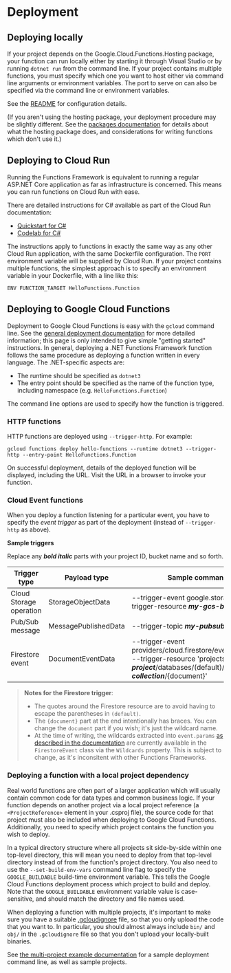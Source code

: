 # Deployment

## Deploying locally

If your project depends on the Google.Cloud.Functions.Hosting
package, your function can run locally either by starting it through
Visual Studio or by running `dotnet run` from the command line. If
your project contains multiple functions, you must specify which one
you want to host either via command line arguments or environment
variables. The port to serve on can also be specified via the
command line or environment variables.

See the [README](../README.md) for configuration details.

(If you aren't using the hosting package, your deployment procedure
may be slightly different. See the [packages
documentation](packages.md) for details about what the hosting
package does, and considerations for writing functions which don't
use it.)

## Deploying to Cloud Run

Running the Functions Framework is equivalent to running a regular
ASP.NET Core application as far as infrastructure is concerned. This
means you can run functions on Cloud Run with ease.

There are detailed instructions for C# available as part of the
Cloud Run documentation:

- [Quickstart for C#](https://cloud.google.com/run/docs/quickstarts/build-and-deploy#c)
- [Codelab for C#](https://codelabs.developers.google.com/codelabs/cloud-run-hello-csharp/index.html)

The instructions apply to functions in exactly the same way as any
other Cloud Run application, with the same Dockerfile configuration.
The `PORT` environment variable will be supplied by Cloud Run. If
your project contains multiple functions, the simplest approach is
to specify an environment variable in your Dockerfile, with a line
like this:

```text
ENV FUNCTION_TARGET HelloFunctions.Function
```

## Deploying to Google Cloud Functions

Deployment to Google Cloud Functions is easy with the `gcloud`
command line. See the [general deployment
documentation](https://cloud.google.com/functions/docs/deploying/filesystem)
for more detailed information; this page is only intended to give simple
"getting started" instructions. In general, deploying a .NET
Functions Framework function follows the same procedure as deploying
a function written in every language. The .NET-specific aspects are:

- The runtime should be specified as `dotnet3`
- The entry point should be specified as the name of the function
  type, including namespace (e.g. `HelloFunctions.Function`)

The command line options are used to specify how the function is
triggered.

### HTTP functions

HTTP functions are deployed using `--trigger-http`. For example:

```text
gcloud functions deploy hello-functions --runtime dotnet3 --trigger-http --entry-point HelloFunctions.Function
```

On successful deployment, details of the deployed function will be
displayed, including the URL. Visit the URL in a browser to invoke
your function.

### Cloud Event functions

When you deploy a function listening for a particular event, you
have to specify the *event trigger* as part of the deployment
(instead of `--trigger-http` as above).

**Sample triggers**

Replace any ***bold italic*** parts with your project ID, bucket name and so forth.

Trigger type             | Payload type          | Sample command line options
------------------------ | --------------------- | --------------------------
Cloud Storage operation  | StorageObjectData     | --trigger-event google.storage.object.finalize --trigger-resource ***my-gcs-bucket***
Pub/Sub message          | MessagePublishedData  | --trigger-topic ***my-pubsub-topic-id***
Firestore event          | DocumentEventData     | --trigger-event providers/cloud.firestore/eventTypes/document.write --trigger-resource 'projects/***my-project***/databases/(default)/documents/***my-collection***/{document}'

> **Notes for the Firestore trigger**:  
> - The quotes around the Firestore resource are to avoid having to escape the parentheses in `(default)`.
> - The `{document}` part at the end intentionally has braces. You can change the `document` part if you wish;
>   it's just the wildcard name.
> - At the time of writing, the wildcards extracted into `event.params` [as described in the
>   documentation](https://cloud.google.com/functions/docs/calling/cloud-firestore) are currently
>   available in the `FirestoreEvent` class via the `Wildcards` property. This is subject to change,
>   as it's inconsitent with other Functions Frameworks.

### Deploying a function with a local project dependency

Real world functions are often part of a larger application which
will usually contain common code for data types and common business
logic. If your function depends on another project via a local
project reference (a `<ProjectReference>` element in your .csproj
file), the source code for that project must also be included when
deploying to Google Cloud Functions. Additionally, you need to
specify which project contains the function you wish to deploy.

In a typical directory structure where all projects sit side-by-side
within one top-level directory, this will mean you need to deploy
from that top-level directory instead of from the function's project
directory. You also need to use the `--set-build-env-vars` command
line flag to specify the `GOOGLE_BUILDABLE` build-time environment
variable. This tells the Google Cloud Functions deployment process
which project to build and deploy. Note that the `GOOGLE_BUILDABLE`
environment variable value is case-sensitive, and should match the
directory and file names used.

When deploying a function with multiple projects, it's important to
make sure you have a suitable
[.gcloudignore](https://cloud.google.com/sdk/gcloud/reference/topic/gcloudignore)
file, so that you only upload the code that you want to. In
particular, you should almost always include `bin/` and `obj/` in the
`.gcloudignore` file so that you don't upload your locally-built
binaries.

See [the multi-project example
documentation](examples.md#multiprojectfunction-and-multiprojectdependency)
for a sample deployment command line, as well as sample projects.
